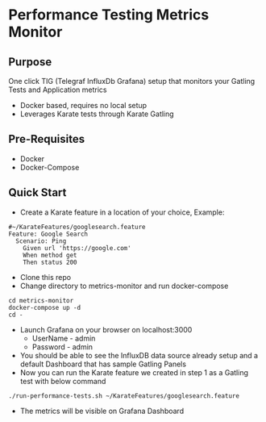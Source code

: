 # Performance Testing Metrics Monitor

## Purpose

One click TIG (Telegraf InfluxDb Grafana) setup that monitors your Gatling Tests and Application metrics
* Docker based, requires no local setup
* Leverages Karate tests through Karate Gatling

## Pre-Requisites
* Docker
* Docker-Compose

## Quick Start
* Create a Karate feature in a location of your choice, Example:
```gherkin
#~/KarateFeatures/googlesearch.feature
Feature: Google Search
  Scenario: Ping
    Given url 'https://google.com'
    When method get
    Then status 200
```
* Clone this repo
* Change directory to metrics-monitor and run docker-compose
```shell script
cd metrics-monitor
docker-compose up -d
cd -
```
* Launch Grafana on your browser on localhost:3000
  * UserName - admin
  * Password - admin
* You should be able to see the InfluxDB data source already setup and a default Dashboard that has sample Gatling Panels
* Now you can run the Karate feature we created in step 1 as a Gatling test with below command
```shell script
./run-performance-tests.sh ~/KarateFeatures/googlesearch.feature
```
* The metrics will be visible on Grafana Dashboard
